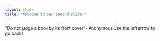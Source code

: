 ```yaml
---
layout: slide
title: "Welcome to our second slide!"
---
```

"Do not judge a book by its front cover"- Anonymous
Use the left arrow to go back!
